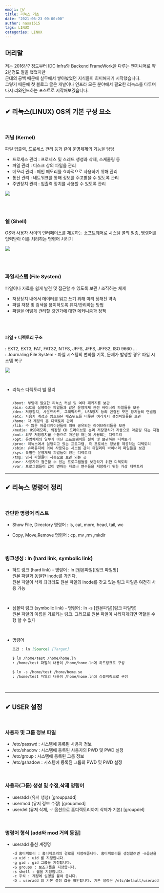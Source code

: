 ```yaml
---
emoji: 🤦‍♂️
title: 리눅스 기초
date: "2021-06-23 00:00:00"
author: nasa1515
tags: LINUX
categories: LINUX
---
```


## 머리말 

저는 2016년? 정도부터 IDC Infra와 Backend FrameWork을 다루는 엔지니어로 약 2년정도 일을 했었지만  
군대의 공백 때문에 실무에서 쌓아놨었던 지식들이 희미해지기 시작했습니다.  
그렇기 때문에 첫 블로그 글은 개발이나 인프라 모든 분야에서 필요한 리눅스를 다루며  
다시 리와인드하는 포스트로 시작해보겠습니다. 

---

## ✔ 리눅스(LINUX) OS의 기본 구성 요소

<br/>

### 커널 (Kernel)  

파일 입출력, 프로세스 관리 등과 같이 운영체제의 기능을 담당

* 프로세스 관리 : 프로세스 및 스레드 생성과 삭제, 스케줄링 등    
* 파일 관리 : 디스크 상의 파일을 관리  
* 메모리 관리 : 메인 메모리를 효과적으로 사용하기 위해 관리    
* 통신 관리 : 네트워크를 통해 정보를 주고받을 수 있도록 관리    
* 주변장치 관리 : 입출력 장치를 사용할 수 있도록 관리     


![](https://www.fun-coding.org/00_Images/os_arch.png)
        
<br/>
<br/>
    

### 쉘 (Shell) 

 OS와 사용자 사이의 인터페이스를 제공하는 소프트웨어로 시스템 콜의 일종, 명령어를 입력받아 이를 처리하는 명령어 처리기  

![](https://mblogthumb-phinf.pstatic.net/MjAxODExMjhfMTEw/MDAxNTQzMzcwMTM0MDYw.G0jp7Gtcwwgt6OxrKpNBLQD-KnxpCl0HjJMbgjg9JX0g.C8rEjP7rStId6U9wcY6LPG1JsqUGAQ2W2gKlsWNJS-sg.PNG.qbxlvnf11/20181128_105346.png?type=w800)
   
<br/>
<br/>

### 파일시스템 (File System)  
파일이나 자료를 쉽게 발견 및 접근할 수 있도록 보관 / 조직하는 체제  

* 저장장치 내에서 데이터를 읽고 쓰기 위해 미리 정해진 약속
* 파일 저장 및 검색을 용이하도록 유지/관리하는 방법
* 파일을 어떻게 관리할 것인가에 대한 메커니즘과 정책  
     
<br/>
<br/>
     

#### 파일 + 디렉토리 구조 

: EXT2, EXT3, FAT, FAT32, NTFS, JFFS, JFFS, JFFS2, ISO 9660 ...  
: Journaling File System - 파일 시스템의 변화를 기록, 문제가 발생할 경우 파일 시스템 복구  

![](https://t1.daumcdn.net/cfile/tistory/2657C75056A9C44A27)
      
<br/>
		

* 리눅스 디렉토리 별 정리

	```css	

	/boot: 부팅에 필요한 리눅스 커널 및 여타 패키지를 보관
	/bin: GUI를 실행하는 파일들과 같은 운영체제 관련 바이너리 파일들을 보관	
	/dev: 저장장치, 사운드카드, 그래픽카드, USB장치 등의 연결된 모든 장치들의 연결점
	/etc: 사용자 계정과 암호화된 패스워드를 비롯한 여러가지 설정파일들을 보관
	/home: 각 계정의 홈 디렉토리 관리
	/lib: 수 많은 어플리케이션들에 의해 공유되는 라이브러리들을 보관
	/media: USB메모리, 외장형 CD 드라이브등 분리 저장장치가 자동으로 마운팅 되는 지점
	/mnt: 외부 저장장치를 수동으로 마운팅 하는데 사용되는 디렉토리
	/opt: 운영체제의 일부가 아닌 소프트웨어를 설치 및 보관하는 디렉토리
	/proc: 리눅스에서 실행되고 있는 프로그램, 즉 프로세스 정보를 제공하는 디렉토리
	/sbin: 슈퍼유저에 의해 사용되는 시스템 관리 유틸리티 바이너리 파일들을 보관
	/sys: 특별한 운영체제 파일들이 있는 디렉토리
	/tmp: 임시 파일들이 자동으로 보관 되는 곳
	/usr: 사용자가 접근할 수 있는 프로그램들을 보관하기 위한 디렉토리
	/var: 프로그램들이 값이 변하는 자료나 변수들을 저장하기 위한 가상 디렉토리
	```


---

## ✔ 리눅스 명령어 정리


<br/>


### 간단한 명령어 리스트

* Show File, Directory 명령어 : ls, cat, more, head, tail, wc  

* Copy, Move,Remove 명령어 : cp, mv ,rm ,mkdir


<br/>

### 링크생성 : ln (hard link, symbolic link)
	
- 하드 링크 (hard link) - 명령어 : ln [원본파일][링크 파일명]  
	원본 파일과 동일한 inode를 가진다.  
	원본 파일이 삭제 되더라도 원본 파일의 inode를 갖고 있는 링크 파일은 여전히 사용 가능

<br/>

- 심볼릭 링크 (symbolic link) - 명령어 : ln -s [원본파일][링크 파일명]  
	원본 파일의 이름을 가르키는 링크. 그러므로 원본 파일이 사라지게되면 역할을 수행 할 수 없다  

<br/>

*  명령어

	```md
	조건 : ln [Source] [Target]
		    
	$ ln /home/test /home/home.ln
	: /home/test 파일의 내용이 /home/home.ln에 하드링크로 구성
		      
	$ ln -s /home/test /home/home.so
	: /home/test 파일의 내용이 /home/home.ln에 심볼릭링크로 구성

	```

<br/>

---


## ✔ USER 설정


<br/>

### 사용자 및 그룹 정보 파일 

* /etc/passwd : 시스템에 등록된 사용자 정보
* /etc/shadow : 시스템에 등록된 사용자의 PWD 및 PWD 설정
* /etc/group : 시스템에 등록된 그룹 정보
* /etc/gshadow  : 시스템에 등록된 그룹의 PWD 및 PWD 설정

<br/>

### 사용자(그룹) 생성 및 수정,삭제 명령어
		
* useradd (유저 생성) [grouppadd]
* usermod (유저 정보 수정) [groupmod]
* userdel (유저 삭제, -r 옵션으로 홈디렉토리까지 삭제가 기본) [groupdel]

		
<br/>

### 명령어 형식 [add와 mod 거의 동일]


*  useradd 옵션 계정명  
  
	```md  
	-d 홈디렉토리 : 홈디렉토리의 경로를 지정해줍니다. 홈디렉토리를 생성할려면 -m옵션을 같이 사용합니다.  
	-u uid : uid 를 지정합니다.  
	-g gid : gid 그룹을 지정합니다.  
	-G groups : 보조그룹을 지정합니다.  
	-s shell : 쉘을 지정합니다.  
	-c 주석 : 계정에 설명을 붙여 줍니다.  
	-D : useradd 의 기본 설정 값을 확인합니다. 기본 설정은 /etc/default/useradd 에있습니다.  
	```

---

```toc
```